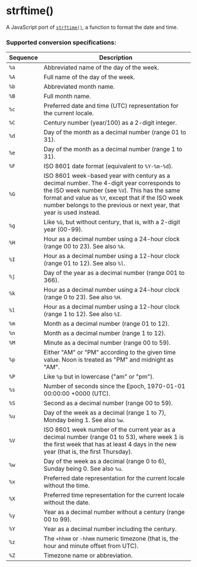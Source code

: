 # strftime()
A JavaScript port of [`strftime()`](http://man7.org/linux/man-pages/man3/strftime.3.html), a function to format the date and time.

### Supported conversion specifications:

| Sequence  | Description |
|-----------|-------------|
| `%a` | Abbreviated name of the day of the week. |
| `%A` | Full name of the day of the week. |
| `%b` | Abbreviated month name. |
| `%B` | Full month name. |
| `%c` | Preferred date and time (UTC) representation for the current locale. |
| `%C` | Century number (year/100) as a 2-digit integer. |
| `%d` | Day of the month as a decimal number (range 01 to 31). |
| `%e` | Day of the month as a decimal number (range 1 to 31). |
| `%F` | ISO 8601 date format (equivalent to `%Y-%m-%d`). |
| `%G` | ISO 8601 week-based year with century as a decimal number. The 4-digit year corresponds to the ISO week number (see `%V`). This has the same format and value as `%Y`, except that if the ISO week number belongs to the previous or next year, that year is used instead. |
| `%g` | Like `%G`, but without century, that is, with a 2-digit year (00-99). |
| `%H` | Hour as a decimal number using a 24-hour clock (range 00 to 23). See also `%k`. |
| `%I` | Hour as a decimal number using a 12-hour clock (range 01 to 12). See also `%l`. |
| `%j` | Day of the year as a decimal number (range 001 to 366). |
| `%k` | Hour as a decimal number using a 24-hour clock (range 0 to 23). See also `%H`. |
| `%l` | Hour as a decimal number using a 12-hour clock (range 1 to 12). See also `%I`. |
| `%m` | Month as a decimal number (range 01 to 12). |
| `%n` | Month as a decimal number (range 1 to 12). |
| `%M` | Minute as a decimal number (range 00 to 59). |
| `%p` | Either "AM" or "PM" according to the given time value. Noon is treated as "PM" and midnight as "AM". |
| `%P` | Like `%p` but in lowercase ("am" or "pm"). |
| `%s` | Number of seconds since the Epoch, 1970-01-01 00:00:00 +0000 (UTC). |
| `%S` | Second as a decimal number (range 00 to 59). |
| `%u` | Day of the week as a decimal (range 1 to 7), Monday being 1. See also `%w`. |
| `%V` | ISO 8601 week number of the current year as a decimal number (range 01 to 53), where week 1 is the first week that has at least 4 days in the new year (that is, the first Thursday). |
| `%w` | Day of the week as a decimal (range 0 to 6), Sunday being 0. See also `%u`. |
| `%x` | Preferred date representation for the current locale without the time. |
| `%X` | Preferred time representation for the current locale without the date. |
| `%y` | Year as a decimal number without a century (range 00 to 99). |
| `%Y` | Year as a decimal number including the century. |
| `%z` | The `+hhmm` or `-hhmm` numeric timezone (that is, the hour and minute offset from UTC). |
| `%Z` | Timezone name or abbreviation. |
